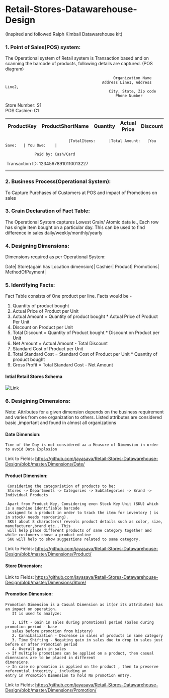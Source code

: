 # Retail-Stores-Datawarehouse-Design
(Inspired and followed Ralph Kimball Datawarehouse kit)

### 1. Point of Sales(POS) system:
The Operational system of Retail system is Transaction based and on scanning the barcode of products, following details are captured.
(POS diagram)

                                                    Organization Name
                                               Address Line1, Address Line2,
                                                  City, State, Zip code
                                                     Phone Number


Store Number: S1    
POS Cashier: C1

|ProductKey|ProductShortName|Quantity|Actual Price|Discount|Net Price|
|----------|----------------|--------|------------|--------|---------|



                                |TotalItems:      |Total Amount:   |You Save:   | You Owe:    |
          
                 Paid by: Cash/Card

         
  Transaction ID:  12345678910110013227
  
  
-------------------------------------------------------------------------------------------------------------------------------  

### 2. Business Process(Operational System):
To Capture Purchases of Customers at POS and impact of Promotions on sales

### 3. Grain Declaration of Fact Table:
The Operational System captures Lowest Grain/ Atomic data ie., Each row has single Item bought on a particular day.
This can be used to find difference in sales daily/weekly/monthly/yearly

### 4. Designing Dimensions:

Dimensions required as per Operational System:

Date|
Store(again has Location dimension)|
Cashier|
Product|
Promotions|
MethodOfPayment|

### 5. Identifying Facts:
Fact Table consists of One product per line.
Facts would be - 
1. Quantity of product bought
2. Actual Price of Product per Unit
3. Actual Amount = Quantity of product bought * Actual Price of Product Per Unit
4. Discount on Product per Unit
5. Total Discount = Quantity of Product bought * Discount on Product per Unit
6. Net Amount = Actual Amount - Total Discount
7. Standard Cost of Product per Unit
8. Total Standard Cost = Standard Cost of Product per Unit * Quantity of product bought
9. Gross Profit = Total Standard Cost - Net Amount

#### Intial Retail Stores Schema
![Link](https://github.com/jayasava/Retail-Stores-Datawarehouse-Design/blob/master/Schemas/Schema_Initial.png)

### 6. Desigining Dimensions:
Note: 
Attributes for a given dimension depends on the business requirement and varies from one organization to others.
Listed attributes are considered basic ,important and found in almost all organizations
   #### Date Dimension:
   
    Time of the Day is not considered aa a Measure of Dimension in order to avoid Data Explosion
 Link to Fields: 
    https://github.com/jayasava/Retail-Stores-Datawarehouse-Design/blob/master/Dimensions/Date/
  
   #### Product Dimension:
     Considering the categoriation of products to be:
     Stores -> Departments -> Categories -> SubCategories -> Brand -> Individual Products
     
     Apart from Product Key, Considering even Stock Key Unit (SKU) which is a machine identifiable barcode 
     assigned to a product in order to track the item for inventory ( is in stock/ needs reordering).
     SKU( about 8 characters) reveals product details such as color, size, manufacturer,brand etc., This 
     will help place different products of same category together and while customers chose a product online
     SKU will help to show suggestions related to same category.
     
 Link to Fields: 
     https://github.com/jayasava/Retail-Stores-Datawarehouse-Design/blob/master/Dimensions/Product/
     
   #### Store Dimension:
  Link to Fields: 
     https://github.com/jayasava/Retail-Stores-Datawarehouse-Design/blob/master/Dimensions/Store/
     
   #### Promotion Dimension:
    Promotion Dimension is a Casual Dimension as it(or its attributes) has an impact on operation. 
       It is used to analyze:
       
       1. Lift - Gain in sales during promotional period (Sales during promotion period - base 
       sales before promotion from history)
       2. Cannibalization - Decrease in sales of products in same category
       3. Time Shifting - Negating gain in sales due to drop in sales just before or after Promotion period
       4. Overall gain in sales
    -> If multiple promotions can be applied on a product, then casual dimensions are to be placed in different
    dimensions.
    -> In case no promotion is applied on the product , then to preserve referential integrity , including an 
    entry in Promotion Dimension to hold No promotion entry.
  Link to Fields: 
     https://github.com/jayasava/Retail-Stores-Datawarehouse-Design/blob/master/Dimensions/Promotion/
   
   
      
     



